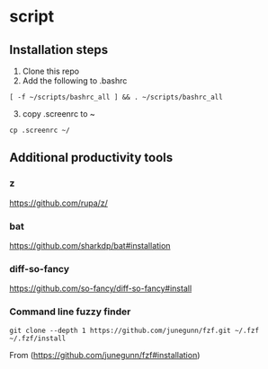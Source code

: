 # script

## Installation steps
1. Clone this repo
2. Add the following to .bashrc
```
[ -f ~/scripts/bashrc_all ] && . ~/scripts/bashrc_all
```
3. copy .screenrc to ~
```
cp .screenrc ~/
```

## Additional productivity tools
### z
https://github.com/rupa/z/
### bat
https://github.com/sharkdp/bat#installation
### diff-so-fancy
https://github.com/so-fancy/diff-so-fancy#install
### Command line fuzzy finder
```
git clone --depth 1 https://github.com/junegunn/fzf.git ~/.fzf
~/.fzf/install
```
From (https://github.com/junegunn/fzf#installation)

